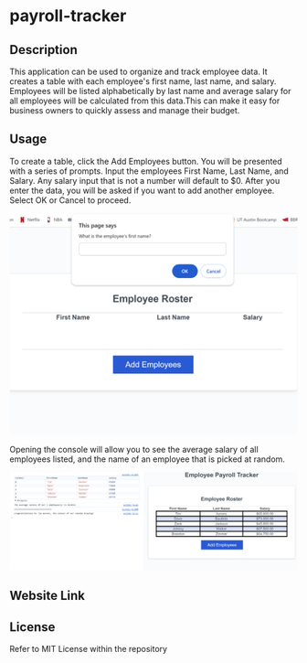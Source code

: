 # payroll-tracker

## Description
This application can be used to organize and track employee data. 
It creates a table with each employee's first name, last name, and salary.
Employees will be listed alphabetically by last name and average salary for 
all employees will be calculated from this data.This can make it easy for 
business owners to quickly assess and manage their budget.

## Usage

To create a table, click the Add Employees button. You will be presented with a
series of prompts. Input the employees First Name, Last Name, and Salary. Any salary
input that is not a number will default to $0. After you enter the data, you will be
asked if you want to add another employee. Select OK or Cancel to proceed. 

![Example Prompt](promptyapp.png)

Opening the console will allow you to see the average salary of all employees listed, and
the name of an employee that is picked at random.

![Final Product Example](employeeapp.png)

## Website Link


## License
Refer to MIT License within the repository

